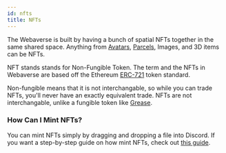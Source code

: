 ```yaml
---
id: nfts 
title: NFTs 
---
```


The Webaverse is built by having a bunch of spatial NFTs together in the same shared space. Anything from [Avatars](./avatars), [Parcels](./parcels), Images, and 3D items can be NFTs.

NFT stands stands for Non-Fungible Token. The term and the NFTs in Webaverse are based off the Ethereum [ERC-721](https://eips.ethereum.org/EIPS/eip-721) token standard.

Non-fungible means that it is not interchangable, so while you can trade NFTs, you'll never have an exactly equivalent trade. NFTs are not interchangable, unlike a fungible token like [Grease](./grease).

### How Can I Mint NFTs?

You can mint NFTs simply by dragging and dropping a file into Discord. If you want a step-by-step guide on how mint NFTs, check out [this guide](../create/mint).
